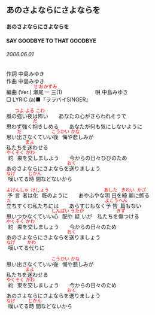 <style type="text/css">
	ruby{
	    ruby-position: over;
	}
	ruby > rt{font-size: 12px;color:red;}
	p{font:16px;font-size: '楷体'}
</style>
## あのさよならにさよならを
#### あのさよならにさよならを
#### SAY GOODBYE TO THAT GOODBYE
###### 2006.06.01


作詞     中島みゆき　　　　　   
作曲      中島みゆき  　　　   
編曲 (Ver.) <ruby><rb>瀬尾</rb><rp>(</rp><rt>せお</rt><rp>)</rp></ruby><ruby><rb>一三</rb><rp>(</rp><rt>かずみ</rt><rp>)</rp></ruby>(1)　　　　　　
唄     中島みゆき     
□ LYRIC (a)■『ララバイSINGER』     
   
風の<ruby><rb>強</rb><rp>(</rp><rt>つよ</rt><rp>)</rp></ruby>い<ruby><rb>夜</rb><rp>(</rp><rt>よる</rt><rp>)</rp></ruby>は<ruby><rb>怖</rb><rp>(</rp><rt>こわ</rt><rp>)</rp></ruby>い　　あなたの心がさらわれそうで   
思わず強く<ruby><rb>抱</rb><rp>(</rp><rt>だ</rt><rp>)</rp></ruby>きしめる　　あなたが何も気にしないように   
思い<ruby><rb>出</rb><rp>(</rp><rt>だ</rt><rp>)</rp></ruby>さなくていい<ruby><rb>後悔</rb><rp>(</rp><rt>こうかい</rt><rp>)</rp></ruby>や<ruby><rb>悲</rb><rp>(</rp><rt>かな</rt><rp>)</rp></ruby>しみが   
私たちを<ruby><rb>迷</rb><rp>(</rp><rt>まよ</rt><rp>)</rp></ruby>わせる   
<ruby><rb>約束</rb><rp>(</rp><rt>やくそく</rt><rp>)</rp></ruby>を<ruby><rb>交</rb><rp>(</rp><rt>かわ</rt><rp>)</rp></ruby>しましよう　　今からの日々</rb><rp>(</rp><rt>ひび</rt><rp>)</rp></ruby>のため   
あのさよならにさよならを<ruby><rb>送</rb><rp>(</rp><rt>おく</rt><rp>)</rp></ruby>りましょう   
<ruby><rb>嘆</rb><rp>(</rp><rt>なげ</rt><rp>)</rp></ruby>いてる<ruby><rb>時間</rb><rp>(</rp><rt>じかん</rt><rp>)</rp></ruby>などないから   
   
<ruby><rb>予言者</rb><rp>(</rp><rt>よげんしゃ</rt><rp>)</rp></ruby>は<ruby><rb>化粧</rb><rp>(</rp><rt>けしょう</rt><rp>)</rp></ruby>のように　　あやふやな<ruby><rb>明日</rb><rp>(</rp><rt>あした</rt><rp>)</rp></ruby>を<ruby><rb>綺麗</rb><rp>(</rp><rt>きれい</rt><rp>)</rp></ruby>に<ruby><rb>飾</rb><rp>(</rp><rt>かざ</rt><rp>)</rp></ruby>る   
<ruby><rb>立</rb><rp>(</rp><rt>た</rt><rp>)</rp></ruby>ちすくむ私たちには　　あらすじもなく<ruby><rb>予告</rb><rp>(</rp><rt>よこう</rt><rp>)</rp></ruby><ruby><rb>篇</rb><rp>(</rp><rt>へん</rt><rp>)</rp></ruby>もない   
思いつかなくていい<ruby><rb>心配</rb><rp>(</rp><rt>しんぱい</rt><rp>)</rp></ruby>や<ruby><rb>疑</rb><rp>(</rp><rt>うたが</rt><rp>)</rp></ruby>いが　私たちを<ruby><rb>傷</rb><rp>(</rp><rt>きず</rt><rp>)</rp></ruby>つける   
<ruby><rb>約束</rb><rp>(</rp><rt>やくそく</rt><rp>)</rp></ruby>を<ruby><rb>交</rb><rp>(</rp><rt>かわ</rt><rp>)</rp></ruby>しましょう　　今からの日々のため   
あのさよならにさよならを<ruby><rb>送</rb><rp>(</rp><rt>おく</rt><rp>)</rp></ruby>りましょう   
<ruby><rb>嘆</rb><rp>(</rp><rt>なげ</rt><rp>)</rp></ruby>いてる<ruby><rb>代</rb><rp>(</rp><rt>かわ</rt><rp>)</rp></ruby>りに   
   
思い出さなくていい<ruby><rb>後悔</rb><rp>(</rp><rt>こうかい</rt><rp>)</rp></ruby>や<ruby><rb>悲</rb><rp>(</rp><rt>かな</rt><rp>)</rp></ruby>しみが   
私たちを<ruby><rb>迷</rb><rp>(</rp><rt>まよ</rt><rp>)</rp></ruby>わせる   
<ruby><rb>約束</rb><rp>(</rp><rt>やくそく</rt><rp>)</rp></ruby>を<ruby><rb>交</rb><rp>(</rp><rt>かわ</rt><rp>)</rp></ruby>しましょう　　今からの日々のため   
あのさよならにさよならを<ruby><rb>送</rb><rp>(</rp><rt>おく</rt><rp>)</rp></ruby>りましょう   
<ruby><rb>嘆</rb><rp>(</rp><rt>なげ</rt><rp>)</rp></ruby>いてる<ruby><rb>時間</rb><rp>(</rp><rt>じかん</rt><rp>)</rp></ruby>などないから   